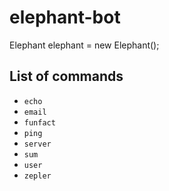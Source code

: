 # elephant-bot
Elephant elephant = new Elephant();

## List of commands
- `echo`
- `email`
- `funfact`
- `ping`
- `server`
- `sum`
- `user`
- `zepler`
